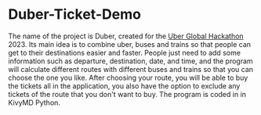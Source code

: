 # Duber-Ticket-Demo 
The name of the project is Duber, created for the [Uber Global Hackathon](https://www.virtualglobalhackathon.org) 2023.
Its main idea is to combine uber, buses and trains so that people can get to their destinations easier and faster. People just need to add some information such as departure, destination, date, and time, and the program will calculate different routes with different buses and trains so that you can choose the one you like. After choosing your route, you will be able to buy the tickets all in the application, you also have the option to exclude any tickets of the route that you don't want to buy.
The program is coded in in KivyMD Python.
